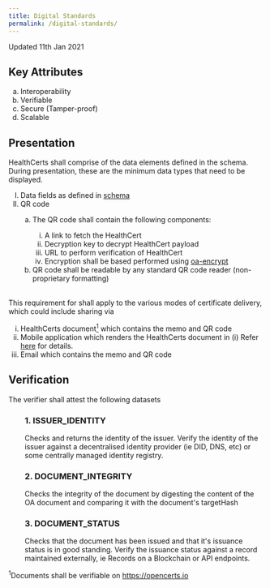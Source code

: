```yaml
---
title: Digital Standards
permalink: /digital-standards/
---
```

<style type="text/css">

ol.letter{
    list-style-type: lower-alpha;
}

ol.roman{
    list-style-type: lower-roman;
}

ol.upper-roman{
    list-style-type: upper-roman;
}

</style>

<p>Updated 11th Jan 2021</p>

## Key Attributes
<ol class="letter"> 
<li>Interoperability</li>
<li>Verifiable</li>
<li>Secure (Tamper-proof)</li>
<li>Scalable</li>
</ol>

## Presentation


HealthCerts shall comprise of the data elements defined in the schema.
During presentation, these are the minimum data types that need to be displayed.

<ol class="upper-roman"> 
<li>Data fields as defined in <a href="https://schemata.openattestation.com/" target="_blank">schema</a><br></li>   
<li>QR code<br></li>   
<ol class="letter">
<li>  The QR code shall contain the following components:</li>
<ol class="roman">
<li>A link to fetch the HealthCert</li>
<li>Decryption key to decrypt HealthCert payload</li>
<li>URL to perform verification of HealthCert</li>
<li>Encryption shall be based performed using <a href="https://github.com/Open-Attestation/oa-encryption/blob/master/src/index.ts" target="_blank">oa-encrypt</a><br></li>
</ol>
<li>QR code shall be readable by any standard QR code reader (non-proprietary formatting)</li>
</ol>
</ol>
<br> 
This requirement for shall apply to the various modes of certificate delivery, which could include sharing via
<br>
<ol class="roman">
<li>HealthCerts document<a href="#def1"><sup>1</sup></a> which contains the memo and QR code</li>
<li>Mobile application which renders the HealthCerts document in (i)
Refer <a href="https://github.com/Open-Attestation/adr/blob/master/decentralised_rendering.md" target="_blank">here</a> for details.</li>
<li>Email which contains the memo and QR code</li>
</ol>


## Verification

The verifier shall attest the following datasets
<div style="padding-left:32px ; ">
<h3> 1. ISSUER_IDENTITY</h3>

<p>Checks and returns the identity of the issuer. Verify the identity of the issuer against a decentralised identity provider (ie DID, DNS, etc) or some centrally managed identity registry.</p>

<h3> 2. DOCUMENT_INTEGRITY </h3>

<p>Checks the integrity of the document by digesting the content of the OA document and comparing it with the document's targetHash</p>

<h3> 3. DOCUMENT_STATUS</h3>

 <p>Checks that the document has been issued and that it's issuance status is in good standing. Verify the issuance status against a record maintained externally, ie Records on a Blockchain or API endpoints.</p>
</div>

<a id="def1"></a><sup>1</sup>Documents shall be verifiable on <a href="https://opencerts.io" target="_blank">https://opencerts.io</a>